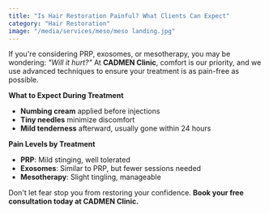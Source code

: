 ```yaml
---
title: "Is Hair Restoration Painful? What Clients Can Expect"
category: "Hair Restoration"
image: "/media/services/meso/meso landing.jpg"
---
```

If you're considering PRP, exosomes, or mesotherapy, you may be
wondering: *"Will it hurt?"* At **CADMEN Clinic**, comfort is our
priority, and we use advanced techniques to ensure your treatment is as
pain-free as possible.

**What to Expect During Treatment**

- **Numbing cream** applied before injections
- **Tiny needles** minimize discomfort
- **Mild tenderness** afterward, usually gone within 24 hours

**Pain Levels by Treatment**

- **PRP**: Mild stinging, well tolerated
- **Exosomes**: Similar to PRP, but fewer sessions needed
- **Mesotherapy**: Slight tingling, manageable

Don't let fear stop you from restoring your confidence. **Book your free
consultation today at CADMEN Clinic.**
